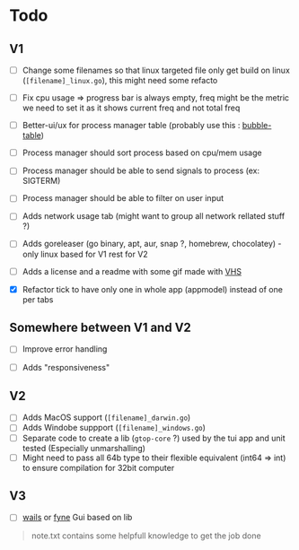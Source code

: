 # Todo

## V1

- [ ] Change some filenames so that linux targeted file only get build on linux (`[filename]_linux.go`), this might need some refacto
- [ ] Fix cpu usage => progress bar is always empty, freq might be the metric we need to set it as it shows current freq and not total freq
- [ ] Better-ui/ux for process manager table (probably use this : [bubble-table](https://github.com/Evertras/bubble-table))
- [ ] Process manager should sort process based on cpu/mem usage
- [ ] Process manager should be able to send signals to process (ex: SIGTERM)
- [ ] Process manager should be able to filter on user input 
- [ ] Adds network usage tab (might want to group all network rellated stuff ?)
- [ ] Adds goreleaser (go binary, apt, aur, snap ?, homebrew, chocolatey) - only linux based for V1 rest for V2
- [ ] Adds a license and a readme with some gif made with [VHS](https://github.com/charmbracelet/vhs)
- [X] Refactor tick to have only one in whole app (appmodel) instead of one per tabs


## Somewhere between V1 and V2

- [ ] Improve error handling
- [ ] Adds "responsiveness"


## V2

- [ ] Adds MacOS support (`[filename]_darwin.go`)
- [ ] Adds Windobe suppport (`[filename]_windows.go`)
- [ ] Separate code to create a lib (`gtop-core` ?) used by the tui app and unit tested (Especially unmarshalling)
- [ ] Might need to pass all 64b type to their flexible equivalent (int64 => int) to ensure compilation for 32bit computer

## V3

- [ ] [wails](https://wails.io/) or [fyne](https://fyne.io/) Gui based on lib


> note.txt contains some helpfull knowledge to get the job done
